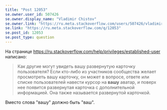 ```yaml
---
title: "Post 12053"
se.owner.user_id: 507426
se.owner.display_name: "Vladimir Chistov"
se.owner.link: "https://ru.meta.stackoverflow.com/users/507426/vladimir-chistov"
se.link: "https://ru.meta.stackoverflow.com/q/12053"
se.post_id: 12053
se.post_type: question
---
```

<p>На странице <a href="https://ru.stackoverflow.com/help/privileges/established-user">https://ru.stackoverflow.com/help/privileges/established-user</a> написано:</p>
<blockquote>
<p>Как другие могут увидеть вашу развернутую карточку пользователя?
Если кто-либо из участников сообщества желает просмотреть вашу карточку, он может в вопросе, ответе или списке пользователей навести курсор на <strong>вашу</strong> аватар, и поверх нее появится развернутая карточка с дополнительной информацией. Она также называется развернутой карточкой.</p>
</blockquote>
<p>Вместо слова &quot;вашу&quot; должно быть &quot;ваш&quot;.</p>
